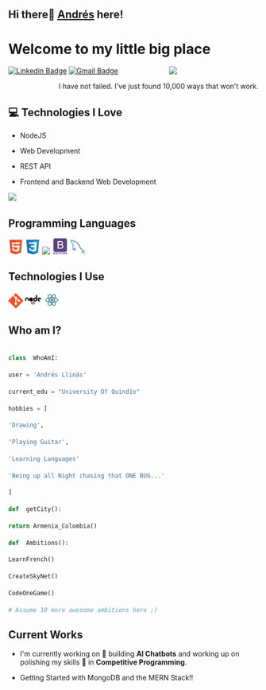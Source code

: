 
## Hi there👋 [Andrés](https://github.com/andre101011) here!  

<h1>Welcome to my little big place</h1>

  <img  align='right'  src='https://user-images.githubusercontent.com/5713670/87202985-820dcb80-c2b6-11ea-9f56-7ec461c497c3.gif'  width='180"'>

[![Linkedin Badge](https://img.shields.io/badge/-Andrés%20Llinás-blue?style=flat-square&logo=Linkedin&logoColor=white&link=https://www.https://www.linkedin.com/in/andres-llinas-r/)](https://www.linkedin.com/in/andres-llinas-r/) [![Gmail Badge](https://img.shields.io/badge/-andreslli1707@gmail.com-c14438?style=flat-square&logo=Gmail&logoColor=white&link=mailto:andreslli1707@gmail.com)](mailto:andreslli1707@gmail.com) 


<div  style="text-align: right">I have not failed. I’ve just found 10,000 ways that won’t work. </div>

  

## :computer: Technologies I Love

* NodeJS

* Web Development

* REST API

* Frontend and Backend Web Development

  

<img  src = "https://github-readme-stats.vercel.app/api/top-langs/?username=andre101011&layout=compact">

  

## Programming Languages

<img  src = 'https://github.com/andre101011/andre101011/blob/main/images/html.svg'  width='30'/>  <img  src = 'https://github.com/andre101011/andre101011/blob/main/images/css.svg'  width='30'/>  <img  src = 'https://github.com/andre101011andre101011/blob/main/images/js.svg'  width='30'/>  <img  src = 'https://github.com/andre101011/andre101011/blob/main/images/bootstrap.svg'  width='33'/> 
<img  src = 'https://github.com/andre101011/andre101011/blob/main/images/sql.svg'  width='30'/>

## Technologies I Use

<img  src = 'https://github.com/andre101011/andre101011/blob/main/images/git.svg'  width='30'/>  <img  src = 'https://github.com/andre101011/andre101011/blob/main/images/nodejs.svg'  width='33'/>  <img  src = 'https://github.com/andre101011/andre101011/blob/main/images/react.svg'  width='33'/>

## Who am I?

```python

class  WhoAmI:

user = 'Andrés Llinás'

current_edu = "University Of Quindío"

hobbies = [

'Drawing',

'Playing Guitar',

'Learning Languages'

'Being up all Night chasing that ONE BUG...'

]

def  getCity():

return Armenia_Colombia()

def  Ambitions():

LearnFrench()

CreateSkyNet()

CodeOneGame()

# Assume 10 more awesome ambitions here ;)

```

## Current Works

* I'm currently working on 🔭 building **AI Chatbots** and working up on polishing my skills 🌱 in **Competitive Programming**.

* Getting Started with MongoDB and the MERN Stack!!
